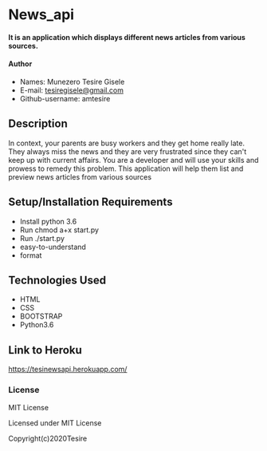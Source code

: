 # News_api

#### It is an application which displays different news articles from various sources.
#### Author
* Names: Munezero Tesire Gisele
* E-mail: tesiregisele@gmail.com
* Github-username: amtesire

## Description
In context, your parents are busy workers and they get home really late. They always miss the news and they are very frustrated since they can't keep up with current affairs. You are a developer and will use your skills and prowess to remedy this problem. This application will help them list and preview news articles from various sources

## Setup/Installation Requirements
* Install python 3.6
* Run chmod a+x start.py
* Run ./start.py
* easy-to-understand
* format


## Technologies Used
* HTML
* CSS
* BOOTSTRAP
* Python3.6

## Link to Heroku

https://tesinewsapi.herokuapp.com/

### License
MIT License

Licensed under MIT License

Copyright(c)2020Tesire